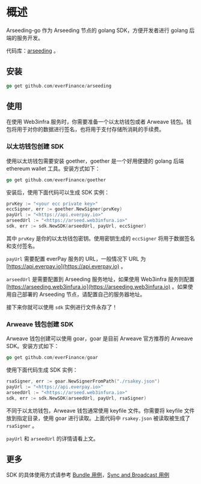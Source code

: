 # 概述

Arseeding-go 作为 Arseeding 节点的 golang SDK，方便开发者进行 golang 后端的服务开发。

代码库：[arseeding](https://github.com/everFinance/arseeding) 。

## 安装

```go
go get github.com/everFinance/arseeding
```

## 使用

在使用 Web3infra 服务时，你需要准备一个以太坊钱包或者 Arweave 钱包。钱包将用于对你的数据进行签名，也将用于支付存储所消耗的手续费。

### 以太坊钱包创建 SDK

使用以太坊钱包需要安装 goether，goether 是一个好用便捷的 golang 后端 ethereum wallet 工具。安装方式如下：

```go
go get github.com/everFinance/goether
```

安装后，使用下面代码可以生成 SDK 实例：

```go
prvKey := "<your ecc private key>"
eccSigner, err := goether.NewSigner(prvKey)
payUrl := "<https://api.everpay.io>"
arseedUrl := "<https://arseed.web3infura.io>"
sdk, err := sdk.NewSDK(arseedUrl, payUrl, eccSigner)
```

其中 `prvKey` 是你的以太坊钱包密钥。使用密钥生成的 `eccSigner` 将用于数据签名和支付签名。

`payUrl` 需要配置 everPay 服务的 URL，一般情况下 URL 为 [https://api.everpay.io](https://api.everpay.io) 。

`arseedUrl` 是需要配置到 Arseeding 服务地址，如果使用 Web3infra 服务则配置 [https://arseeding.web3infura.io](https://arseeding.web3infura.io) 。如果使用自己部署的 Arseeding 节点，请配置自己的服务器地址。

接下来你就可以使用 `sdk` 实例进行文件永存了！

### Arweave 钱包创建 SDK

Arweave 钱包创建可以使用 goar，goar 是目前 Arweave 官方推荐的 Arweave SDK。安装方式如下：

```go
go get github.com/everFinance/goar
```

使用下面代码生成 SDK 实例：

```go
rsaSigner, err := goar.NewSignerFromPath("./rsakey.json")
payUrl := "<https://api.everpay.io>"
arseedUrl := "<https://arseed.web3infura.io>"
sdk, err := sdk.NewSDK(arseedUrl, payUrl, rsaSigner)
```

不同于以太坊钱包，Arweave 钱包通常使用 keyfile 文件。你需要将 keyfile 文件放到指定目录，使用 goar 进行读取。上面代码中 `rsakey.json` 被读取被生成了 `rsaSigner` 。

`payUrl` 和 `arseedUrl` 的详情请看上文。

## 更多

SDK 的具体使用方式请参考 [Bundle 用例](./bundle.md)，[Sync and Broadcast 用例](./sync_broadcast.md)